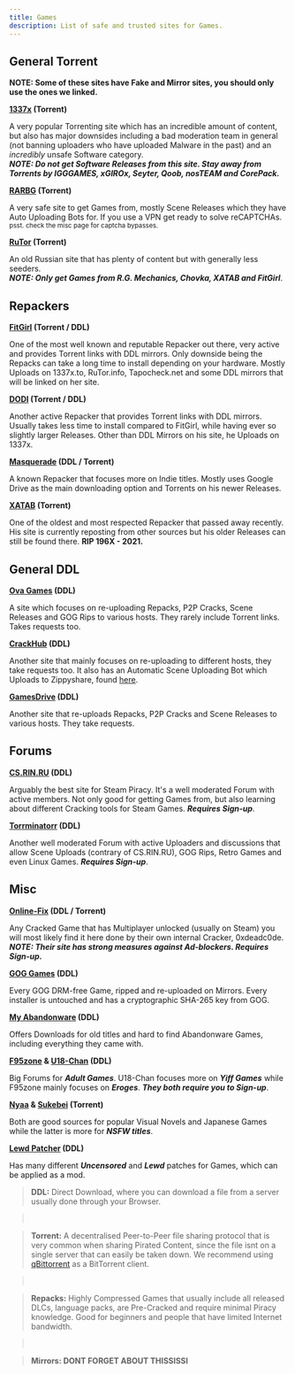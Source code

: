 ```yaml
---
title: Games
description: List of safe and trusted sites for Games.
---
```


## General Torrent
**NOTE: Some of these sites have Fake and Mirror sites, you should only use the ones we linked.**

**[1337x](https://1337x.to) (Torrent)**

A very popular Torrenting site which has an incredible amount of content, but also has major downsides including a bad moderation team in general (not banning uploaders who have uploaded Malware in the past) and an *incredibly* unsafe Software category.  
**_NOTE: Do not get Software Releases from this site. Stay away from Torrents by IGGGAMES, xGIROx, Seyter, Qoob, nosTEAM and CorePack._**  

**[RARBG](https://rarbg.to) (Torrent)**

A very safe site to get Games from, mostly Scene Releases which they have Auto Uploading Bots for. If you use a VPN get ready to solve reCAPTCHAs.  
<sub>psst. check the misc page for captcha bypasses.</sub>

**[RuTor](http://rutor.info) (Torrent)**

An old Russian site that has plenty of content but with generally less seeders.  
**_NOTE: Only get Games from R.G. Mechanics, Chovka, XATAB and FitGirl_**.

## Repackers

**[FitGirl](https://fitgirl-repacks.site) (Torrent / DDL)**

One of the most well known and reputable Repacker out there, very active and provides Torrent links with DDL mirrors. Only downside being the Repacks can take a long time to install depending on your hardware. Mostly Uploads on 1337x.to, RuTor.info, Tapocheck.net and some DDL mirrors that will be linked on her site.

**[DODI](https://dodi-repacks.site) (Torrent / DDL)**

Another active Repacker that provides Torrent links with DDL mirrors. Usually takes less time to install compared to FitGirl, while having ever so slightly larger Releases. Other than DDL Mirrors on his site, he Uploads on 1337x.

**[Masquerade](https://masquerade.site) (DDL / Torrent)**

A known Repacker that focuses more on Indie titles. Mostly uses Google Drive as the main downloading option and Torrents on his newer Releases.

**[XATAB](https://xatab-repack.com) (Torrent)**

One of the oldest and most respected Repacker that passed away recently. His site is currently reposting from other sources but his older Releases can still be found there. **RIP 196X - 2021.**

## General DDL

**[Ova Games](https://ovagames.com) (DDL)**

A site which focuses on re-uploading Repacks, P2P Cracks, Scene Releases and GOG Rips to various hosts. They rarely include Torrent links. Takes requests too.

**[CrackHub](https://crackhub.site) (DDL)**

Another site that mainly focuses on re-uploading to different hosts, they take requests too. It also has an Automatic Scene Uploading Bot which Uploads to Zippyshare, found [here](https://scene.crackhub.site).

**[GamesDrive](https://gamesdrive.net) (DDL)**

Another site that re-uploads Repacks, P2P Cracks and Scene Releases to various hosts. They take requests.

## Forums

**[CS.RIN.RU](https://cs.rin.ru/forum) (DDL)**

Arguably the best site for Steam Piracy. It's a well moderated Forum with active members. Not only good for getting Games from, but also learning about different Cracking tools for Steam Games. **_Requires Sign-up_**.

**[Torrminatorr](https://forum.torrminatorr.com) (DDL)**

Another well moderated Forum with active Uploaders and discussions that allow Scene Uploads (contrary of CS.RIN.RU), GOG Rips, Retro Games and even Linux Games. **_Requires Sign-up_**.

## Misc

**[Online-Fix](https://online-fix.me) (DDL / Torrent)**

Any Cracked Game that has Multiplayer unlocked (usually on Steam) you will most likely find it here done by their own internal Cracker, 0xdeadc0de.  
**_NOTE: Their site has strong measures against Ad-blockers. Requires Sign-up._**  

**[GOG Games](https://gog-games.com) (DDL)**

Every GOG DRM-free Game, ripped and re-uploaded on Mirrors. Every installer is untouched and has a cryptographic SHA-265 key from GOG.  

**[My Abandonware](https://myabandonware.com) (DDL)**

Offers Downloads for old titles and hard to find Abandonware Games, including everything they came with.

**[F95zone](https://f95zone.to/) & [U18-Chan](https://u18chan.com/a/) (DDL)**

Big Forums for **_Adult Games_**. U18-Chan focuses more on **_Yiff Games_** while F95zone mainly focuses on **_Eroges_**. **_They both require you to Sign-up_**.

**[Nyaa](https://nyaa.si) & [Sukebei](https://sukebei.nyaa.si) (Torrent)**

Both are good sources for popular Visual Novels and Japanese Games while the latter is more for **_NSFW titles_**.  

**[Lewd Patcher](https://lewdpatcher.com) (DDL)**

Has many different **_Uncensored_** and **_Lewd_** patches for Games, which can be applied as a mod.
 
> **DDL:** Direct Download, where you can download a file from a server usually done through your Browser.    

> &nbsp;
  
> **Torrent:** A decentralised Peer-to-Peer file sharing protocol that is very common when sharing Pirated Content, since the file isnt on a single server that can easily be taken down. We recommend using [qBittorrent](https://www.qbittorrent.org/) as a BitTorrent client.   


> &nbsp;

> **Repacks:** Highly Compressed Games that usually include all released DLCs, language packs, are Pre-Cracked and require minimal Piracy knowledge. Good for beginners and people that have limited Internet bandwidth.

> &nbsp;

> **Mirrors: DONT FORGET ABOUT THISSISSI**
